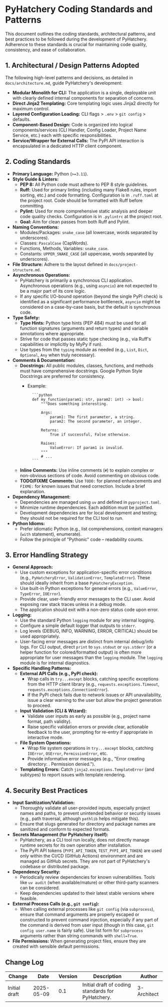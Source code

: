 # PyHatchery Coding Standards and Patterns

This document outlines the coding standards, architectural patterns, and best practices to be followed during the development of PyHatchery. Adherence to these standards is crucial for maintaining code quality, consistency, and ease of collaboration.

## 1. Architectural / Design Patterns Adopted

The following high-level patterns and decisions, as detailed in `docs/architecture.md`, guide PyHatchery's development:

* **Modular Monolith for CLI:** The application is a single, deployable unit with clearly defined internal components for separation of concerns.
* **Direct Jinja2 Templating:** Core templating logic uses Jinja2 directly for maximum control.
* **Layered Configuration Loading:** CLI flags > `.env` > `git config` > defaults.
* **Component-Based Design:** Code is organized into logical components/services (CLI Handler, Config Loader, Project Name Service, etc.) each with specific responsibilities.
* **Service/Wrapper for External Calls:** The PyPI API interaction is encapsulated in a dedicated HTTP client component.

## 2. Coding Standards

* **Primary Language:** Python (`>=3.11`).
* **Style Guide & Linters:**
  * **PEP 8:** All Python code must adhere to PEP 8 style guidelines.
  * **Ruff:** Used for primary linting (including many Flake8 rules, import sorting, etc.) and code formatting. Configuration is in `.ruff.toml` at the project root. Code should be formatted with Ruff before committing.
  * **Pylint:** Used for more comprehensive static analysis and deeper code quality checks. Configuration is in `.pylintrc` at the project root.
  * **Goal:** Aim for clean passes from both Ruff and Pylint.
* **Naming Conventions:**
  * Modules/Packages: `snake_case` (all lowercase, words separated by underscores).
  * Classes: `PascalCase` (CapWords).
  * Functions, Methods, Variables: `snake_case`.
  * Constants: `UPPER_SNAKE_CASE` (all uppercase, words separated by underscores).
* **File Structure:** Adhere to the layout defined in `docs/project-structure.md`.
* **Asynchronous Operations:**
  * PyHatchery is primarily a synchronous CLI application. Asynchronous operations (e.g., using `asyncio`) are not expected to be a major part of its core logic.
  * If any specific I/O-bound operation (beyond the single PyPI check) is identified as a significant performance bottleneck, `asyncio` might be considered on a case-by-case basis, but the default is synchronous code.
* **Type Safety:**
  * **Type Hints:** Python type hints (PEP 484) must be used for all function signatures (arguments and return types) and variable annotations where appropriate.
  * Strive for code that passes static type checking (e.g., via Ruff's capabilities or implicitly by MyPy if run).
  * Use types from the `typing` module as needed (e.g., `List`, `Dict`, `Optional`, `Any` when truly necessary).
* **Comments & Documentation:**
  * **Docstrings:** All public modules, classes, functions, and methods must have comprehensive docstrings. Google Python Style Docstrings are preferred for consistency.
    * Example:

            ```python
            def my_function(param1: str, param2: int) -> bool:
                """Does something interesting.

                Args:
                    param1: The first parameter, a string.
                    param2: The second parameter, an integer.

                Returns:
                    True if successful, False otherwise.

                Raises:
                    ValueError: If param1 is invalid.
                """
                # ...
            ```

  * **Inline Comments:** Use inline comments (`#`) to explain complex or non-obvious sections of code. Avoid commenting on obvious code.
  * **TODO/FIXME Comments:** Use `TODO:` for planned enhancements and `FIXME:` for known issues that need correction. Include a brief explanation.
* **Dependency Management:**
  * Dependencies are managed using `uv` and defined in `pyproject.toml`.
  * Minimize runtime dependencies. Each addition must be justified.
  * Development dependencies are for local development and testing; they should not be required for the CLI tool to run.
* **Python Idioms:**
  * Prefer idiomatic Python (e.g., list comprehensions, context managers (`with` statement), enumerate).
  * Follow the principle of "Pythonic" code – readability counts.

## 3. Error Handling Strategy

* **General Approach:**
  * Use custom exceptions for application-specific error conditions (e.g., `PyHatcheryError`, `ValidationError`, `TemplateError`). These should ideally inherit from a base `PyHatcheryException`.
  * Use built-in Python exceptions for general errors (e.g., `ValueError`, `TypeError`, `IOError`).
  * Provide clear, user-friendly error messages to the CLI user. Avoid exposing raw stack traces unless in a debug mode.
  * The application should exit with a non-zero status code upon error.
* **Logging:**
  * Use the standard Python `logging` module for any internal logging.
  * Configure a simple default logger that outputs to `stderr`.
  * Log levels (DEBUG, INFO, WARNING, ERROR, CRITICAL) should be used appropriately.
  * User-facing error messages are distinct from internal debug/info logs. For CLI output, direct `print` to `sys.stdout` or `sys.stderr` (or a helper function for colored/formatted output) is often more appropriate for user messages than the `logging` module. The `logging` module is for internal diagnostics.
* **Specific Handling Patterns:**
  * **External API Calls (e.g., PyPI check):**
    * Wrap calls in `try...except` blocks, catching specific exceptions from the HTTP client library (e.g., `requests.exceptions.Timeout`, `requests.exceptions.ConnectionError`).
    * If the PyPI check fails due to network issues or API unavailability, issue a clear warning to the user but allow the project generation to proceed.
  * **Input Validation (CLI & Wizard):**
    * Validate user inputs as early as possible (e.g., project name format, path validity).
    * Raise specific validation errors or provide clear, actionable feedback to the user, prompting for re-entry if appropriate in interactive mode.
  * **File System Operations:**
    * Wrap file system operations in `try...except` blocks, catching `IOError`, `OSError`, `PermissionError`, etc.
    * Provide informative error messages (e.g., "Error creating directory: <path>. Permission denied.").
  * **Templating Errors:** Catch `jinja2.exceptions.TemplateError` (and subtypes) to report issues with template rendering.

## 4. Security Best Practices

* **Input Sanitization/Validation:**
  * Thoroughly validate all user-provided inputs, especially project names and paths, to prevent unintended behavior or security issues (e.g., path traversal, although `pathlib` helps mitigate this).
  * Ensure that slugs generated for directory and package names are sanitized and conform to expected formats.
* **Secrets Management (for PyHatchery itself):**
  * PyHatchery, as a CLI tool run locally, does not directly manage runtime secrets for its own operation after installation.
  * The PyPI API tokens (`PYPI_API_TOKEN`, `TEST_PYPI_API_TOKEN`) are used only within the CI/CD (GitHub Actions) environment and are managed as GitHub secrets. They are not part of PyHatchery's codebase or distributed package.
* **Dependency Security:**
  * Periodically review dependencies for known vulnerabilities. Tools like `uv audit` (when available/mature) or other third-party scanners can be considered.
  * Keep dependencies updated to their latest stable versions where feasible.
* **External Process Calls (e.g., `git config`):**
  * When calling external processes like `git config` (via `subprocess`), ensure that command arguments are properly escaped or constructed to prevent command injection, especially if any part of the command is derived from user input (though in this case, `git config user.name` is fairly safe). Use list form for `subprocess` arguments rather than string commands with `shell=True`.
* **File Permissions:** When generating project files, ensure they are created with sensible default permissions.

## Change Log

| Change        | Date       | Version | Description                                     | Author      |
| ------------- | ---------- | ------- | ----------------------------------------------- | ----------- |
| Initial draft | 2025-05-09 | 0.1     | Initial draft of coding standards for PyHatchery. | 3-Architect |
